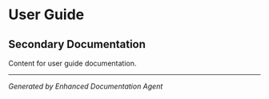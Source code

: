 # User Guide

## Secondary Documentation
Content for user guide documentation.

---

*Generated by Enhanced Documentation Agent*
